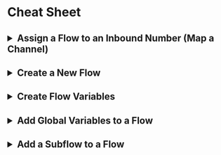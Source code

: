 # Cheat Sheet

## <details><summary>Assign a Flow to an Inbound Number (Map a Channel)</summary></details>

## <details><summary>Create a New Flow</summary>![New Flow](./assets/newFlow.gif)</details>

## <details><summary>Create Flow Variables</summary></details>

## <details><summary>Add Global Variables to a Flow</summary></details>

## <details><summary>Add a Subflow to a Flow</summary></details>

